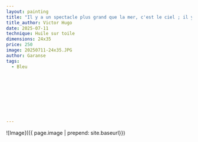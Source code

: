 ```yaml
---
layout: painting
title: "Il y a un spectacle plus grand que la mer, c'est le ciel ; il y a un spectacle plus grand que le ciel, c'est l'intérieur de l'âme."   
title_author: Victor Hugo        
date: 2025-07-11
technique: Huile sur toile
dimensions: 24x35
price: 250
image: 20250711-24x35.JPG
author: Garanse
tags:
  - Bleu
  
  
  
  
 
 
  
  
  
---
```

![Image]({{ page.image | prepend: site.baseurl}})

